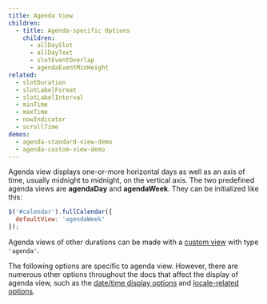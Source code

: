 ```yaml
---
title: Agenda View
children:
  - title: Agenda-specific Options
    children:
      - allDaySlot
      - allDayText
      - slotEventOverlap
      - agendaEventMinHeight
related:
  - slotDuration
  - slotLabelFormat
  - slotLabelInterval
  - minTime
  - maxTime
  - nowIndicator
  - scrollTime
demos:
  - agenda-standard-view-demo
  - agenda-custom-view-demo
---
```


Agenda view displays one-or-more horizontal days as well as an axis of time, usually midnight to midnight, on the vertical axis. The two predefined agenda views are **agendaDay** and **agendaWeek**. They can be initialized like this:

```js
$('#calendar').fullCalendar({
  defaultView: 'agendaWeek'
});
```

Agenda views of other durations can be made with a [custom view](custom-view-with-settings) with type `'agenda'`.

The following options are specific to agenda view. However, there are numerous other options throughout the docs that affect the display of agenda view, such as the [date/time display options](date-display) and [locale-related options](localization).
